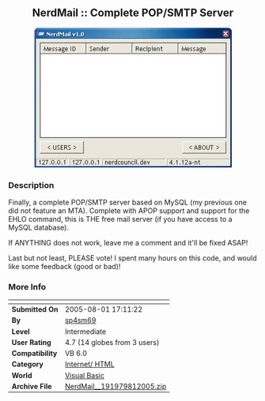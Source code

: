 ﻿<div align="center">

## NerdMail :: Complete POP/SMTP Server

<img src="PIC2005811718211244.jpg">
</div>

### Description

Finally, a complete POP/SMTP server based on MySQL (my previous one did not feature an MTA). Complete with APOP support and support for the EHLO command, this is THE free mail server (if you have access to a MySQL database).

If ANYTHING does not work, leave me a comment and it'll be fixed ASAP!

Last but not least, PLEASE vote! I spent many hours on this code, and would like some feedback (good or bad)!
 
### More Info
 


<span>             |<span>
---                |---
**Submitted On**   |2005-08-01 17:11:22
**By**             |[sp4sm69](https://github.com/Planet-Source-Code/PSCIndex/blob/master/ByAuthor/sp4sm69.md)
**Level**          |Intermediate
**User Rating**    |4.7 (14 globes from 3 users)
**Compatibility**  |VB 6\.0
**Category**       |[Internet/ HTML](https://github.com/Planet-Source-Code/PSCIndex/blob/master/ByCategory/internet-html__1-34.md)
**World**          |[Visual Basic](https://github.com/Planet-Source-Code/PSCIndex/blob/master/ByWorld/visual-basic.md)
**Archive File**   |[NerdMail\_\_191979812005\.zip](https://github.com/Planet-Source-Code/sp4sm69-nerdmail-complete-pop-smtp-server__1-62021/archive/master.zip)








